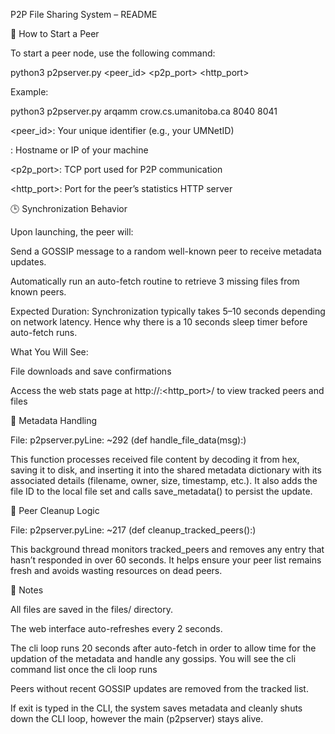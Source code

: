 P2P File Sharing System – README

🔧 How to Start a Peer

To start a peer node, use the following command:

python3 p2pserver.py <peer_id> <host> <p2p_port> <http_port>

Example:

python3 p2pserver.py arqamm crow.cs.umanitoba.ca 8040 8041

<peer_id>: Your unique identifier (e.g., your UMNetID)

<host>: Hostname or IP of your machine

<p2p_port>: TCP port used for P2P communication

<http_port>: Port for the peer’s statistics HTTP server

🕒 Synchronization Behavior

Upon launching, the peer will:

Send a GOSSIP message to a random well-known peer to receive metadata updates.

Automatically run an auto-fetch routine to retrieve 3 missing files from known peers.

Expected Duration: Synchronization typically takes 5–10 seconds depending on network latency. Hence why there is a 10 seconds sleep timer before auto-fetch runs.

What You Will See:

File downloads and save confirmations

Access the web stats page at http://<host>:<http_port>/ to view tracked peers and files

📆 Metadata Handling

File: p2pserver.pyLine: ~292 (def handle_file_data(msg):)

This function processes received file content by decoding it from hex, saving it to disk, and inserting it into the shared metadata dictionary with its associated details (filename, owner, size, timestamp, etc.). It also adds the file ID to the local file set and calls save_metadata() to persist the update.

🧹 Peer Cleanup Logic

File: p2pserver.pyLine: ~217 (def cleanup_tracked_peers():)

This background thread monitors tracked_peers and removes any entry that hasn’t responded in over 60 seconds. It helps ensure your peer list remains fresh and avoids wasting resources on dead peers.

📄 Notes

All files are saved in the files/ directory.

The web interface auto-refreshes every 2 seconds.

The cli loop runs 20 seconds after auto-fetch in order to allow time for the updation of the metadata and handle any gossips. You will see the cli command list once the cli loop runs

Peers without recent GOSSIP updates are removed from the tracked list.

If exit is typed in the CLI, the system saves metadata and cleanly shuts down the CLI loop, however the main (p2pserver) stays alive.